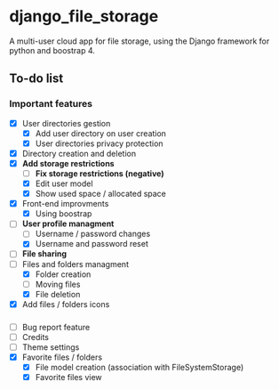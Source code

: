 # django_file_storage

A multi-user cloud app for file storage, using the Django framework for python and boostrap 4.

## To-do list

### Important features

- [x] User directories gestion
  - [x] Add user directory on user creation
  - [x] User directories privacy protection
- [x] Directory creation and deletion
- [x] **Add storage restrictions**
  - [ ] **Fix storage restrictions (negative)**
  - [x] Edit user model
  - [x] Show used space / allocated space
- [x] Front-end improvments
  - [x] Using boostrap
- [ ] **User profile managment**
  - [ ] Username / password changes
  - [x] Username and password reset
- [ ] **File sharing**
- [ ] Files and folders managment
  - [x] Folder creation
  - [ ] Moving files
  - [x] File deletion
- [x] Add files / folders icons

###

- [ ] Bug report feature
- [ ] Credits
- [ ] Theme settings
- [x] Favorite files / folders
    - [x] File model creation (association with FileSystemStorage)
    - [x] Favorite files view
